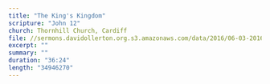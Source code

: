 ```yaml
---
title: "The King's Kingdom"
scripture: "John 12"
church: Thornhill Church, Cardiff
file: //sermons.davidollerton.org.s3.amazonaws.com/data/2016/06-03-2016.mp3
excerpt: ""
summary: ""
duration: "36:24"
length: "34946270"
---
```

